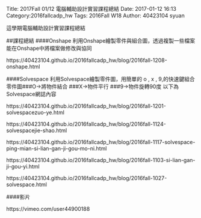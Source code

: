 Title: 2017Fall 01/12 電腦輔助設計實習課程總結
Date: 2017-01-12 16:13
Category:2016fallcadp_hw
Tags: 2016Fall W18
Author: 40423104 syuan

這學期電腦輔助設計實習課程總結
<!-- PELICAN_END_SUMMARY -->
##課程總結
####Onshape
利用Onshape繪製零件與組合圖，透過複製一些檔案能在Onshape中將檔案做修改與協同
<p>https://40423104.github.io/2016fallcadp_hw/blog/2016fall-1208-onshape.html </p>

####Solvespace
利用Solvespace繪製零件圖，用簡單的 o , x , 9,的快速鍵組合零件圖###O→將物件結合
###X→物件平行
###9→物件旋轉90度
以下為Solvespace網誌內容
<p>https://40423104.github.io/2016fallcadp_hw/blog/2016fall-1201-solvespacezuo-ye.html </p>
<p>https://40423104.github.io/2016fallcadp_hw/blog/2016fall-1124-solvespacejie-shao.html </p>
<p>https://40423104.github.io/2016fallcadp_hw/blog/2016fall-1117-solvespace-ping-mian-si-lian-gan-ji-gou-mo-ni.html </p>
<p>https://40423104.github.io/2016fallcadp_hw/blog/2016fall-1103-si-lian-gan-ji-gou-yi.html </p>
<p>https://40423104.github.io/2016fallcadp_hw/blog/2016fall-1027-solvespace.html </p>

####影片
<p>https://vimeo.com/user44900188 </p>


